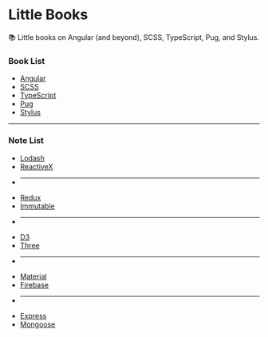 # Little Books

:books: Little books on Angular (and beyond), SCSS, TypeScript, Pug, and Stylus.

### Book List
* [Angular](https://github.com/Shyam-Chen/Little-Books/blob/master/Angular/README.md)
* [SCSS](https://github.com/Shyam-Chen/Little-Books/blob/master/SCSS.md)
* [TypeScript](https://github.com/Shyam-Chen/Little-Books/blob/master/TypeScript.md)
* [Pug](https://github.com/Shyam-Chen/Little-Books/blob/master/Pug.md)
* [Stylus](https://github.com/Shyam-Chen/Little-Books/blob/master/Stylus.md)

***

### Note List
* [Lodash](https://github.com/Shyam-Chen/Little-Books/blob/master/Lodash.md)
* [ReactiveX](https://github.com/Shyam-Chen/Little-Books/blob/master/ReactiveX.md)
* ----------
* [Redux](https://github.com/Shyam-Chen/Little-Books/blob/master/Redux.md)
* [Immutable](https://github.com/Shyam-Chen/Little-Books/blob/master/Immutable.md)
* ----------
* [D3](https://github.com/Shyam-Chen/Little-Books/blob/master/D3.md)
* [Three](https://github.com/Shyam-Chen/Little-Books/blob/master/Three.md)
* ----------
* [Material](https://github.com/Shyam-Chen/Little-Books/blob/master/Material.md)
* [Firebase](https://github.com/Shyam-Chen/Little-Books/blob/master/Firebase.md)
* ----------
* [Express](https://github.com/Shyam-Chen/Little-Books/blob/master/Express.md)
* [Mongoose](https://github.com/Shyam-Chen/Little-Books/blob/master/Mongoose.md)
